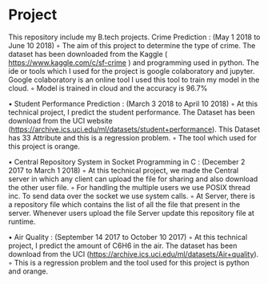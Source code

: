# Project
This repository include my B.tech projects.
Crime Prediction : (May 1 2018 to June 10 2018)
◦ The aim of this project to determine the type of crime. The dataset has been downloaded from the
Kaggle ( https://www.kaggle.com/c/sf-crime ) and programming used in python. The ide or tools
which I used for the project is google colaboratory and jupyter. Google colaboratory is an online tool I
used this tool to train my model in the cloud.
◦ Model is trained in cloud and the accuracy is 96.7%


• Student Performance Prediction : (March 3 2018 to April 10 2018)
◦ At this technical project, I predict the student performance. The Dataset has been download from
the UCI website (https://archive.ics.uci.edu/ml/datasets/student+performance). This Dataset has
33 Attribute and this is a regression problem.
◦ The tool which used for this project is orange.


• Central Repository System in Socket Programming in C : (December 2 2017 to March 1 2018)
◦ At this technical project, we made the Central server in which any client can upload the file for sharing
and also download the other user file.
◦ For handling the multiple users we use POSIX thread inc. To send data over the socket we use system
calls.
◦ At Server, there is a repository file which contains the list of all the file that present in the server.
Whenever users upload the file Server update this repository file at runtime.


• Air Quality : (September 14 2017 to October 10 2017)
◦ At this technical project, I predict the amount of C6H6 in the air. The dataset has been download from
the UCI (https://archive.ics.uci.edu/ml/datasets/Air+quality).
◦ This is a regression problem and the tool used for this project is python and orange.

